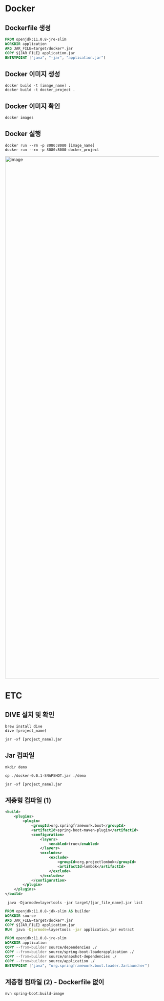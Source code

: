 # Docker

## Dockerfile 생성

```dockerfile
FROM openjdk:11.0.8-jre-slim
WORKDIR application
ARG JAR_FILE=target/docker*.jar
COPY ${JAR_FILE} application.jar
ENTRYPOINT ["java", "-jar", "application.jar"]
```



## Docker 이미지 생성

```shell
docker build -t [image_name] .
docker build -t docker_project .
```



## Docker 이미지 확인

```shell
docker images
```



## Docker 실행

```shell
docker run --rm -p 8080:8080 [image_name]
docker run --rm -p 8080:8080 docker_project
```

<img width="1707" alt="image" src="https://user-images.githubusercontent.com/33277588/174231265-c6180e20-f8e9-48c1-b034-5a9f017598e1.png">

# ETC

## DIVE 설치 및 확인

```shell
brew install dive
dive [project_name]
```

```shell
jar -xf [project_name].jar
```

## Jar 컴파일

```shell
mkdir demo
```

```shell
cp ./docker-0.0.1-SNAPSHOT.jar ./demo
```

```shell
jar -xf [project_name].jar
```

## 계층형 컴파일 (1)

```xml
<build>
    <plugins>
        <plugin>
            <groupId>org.springframework.boot</groupId>
            <artifactId>spring-boot-maven-plugin</artifactId>
            <configuration>
                <layers>
                    <enabled>true</enabled>
                </layers>
                <excludes>
                    <exclude>
                        <groupId>org.projectlombok</groupId>
                        <artifactId>lombok</artifactId>
                    </exclude>
                </excludes>
            </configuration>
        </plugin>
    </plugins>
</build>
```

```shell
 java -Djarmode=layertools -jar target/[jar_file_name].jar list
```

```dockerfile
FROM openjdk:11.0.8-jdk-slim AS builder
WORKDIR source
ARG JAR_FILE=target/docker*.jar
COPY ${JAR_FILE} application.jar
RUN  java -Djarmode=layertools -jar application.jar extract

FROM openjdk:11.0.8-jre-slim
WORKDIR application
COPY --from=builder source/dependencies ./
COPY --from=builder source/spring-boot-loaderapplication ./
COPY --from=builder source/snapshot-dependencies ./
COPY --from=builder source/application ./
ENTRYPOINT ["java", "org.springframework.boot.loader.JarLauncher"]
```

## 계층형 컴파일 (2) - Dockerfile 없이

```shell
mvn spring-boot:build-image
```


